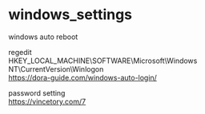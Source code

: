 # windows_settings

windows auto reboot  

regedit  
HKEY_LOCAL_MACHINE\SOFTWARE\Microsoft\Windows NT\CurrentVersion\Winlogon  
https://dora-guide.com/windows-auto-login/  

password setting  
https://vincetory.com/7  


